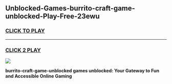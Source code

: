 
## Unblocked-Games-burrito-craft-game-unblocked-Play-Free-23ewu
<h3>
<a href="https://premium76.site?title=burrito-craft-game-unblocked&ref=23A">CLICK TO PLAY</a></h3>
<hr>

<h3>
<a href="https://premium76.site?title=burrito-craft-game-unblocked&ref=23A">CLICK 2 PLAY</a>
  
</h3>

<a href="https://premium76.site?title=burrito-craft-game-unblocked&ref=23A"><img src="https://clearcache.store/games.png"></a>


**burrito-craft-game-unblocked games unblocked: Your Gateway to Fun and Accessible Online Gaming**
